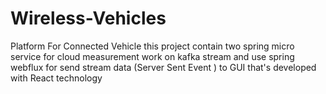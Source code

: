 # Wireless-Vehicles
Platform For Connected Vehicle
this project contain two spring micro service for cloud measurement work on kafka stream and 
use spring webflux for send stream data  (Server Sent Event ) to GUI that's developed with React technology


 
